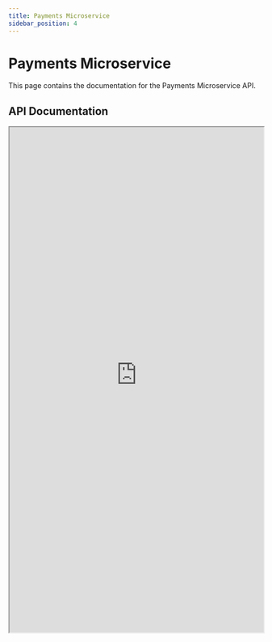 ```yaml
---
title: Payments Microservice
sidebar_position: 4
---
```


# Payments Microservice

This page contains the documentation for the Payments Microservice API.

## API Documentation

<iframe src="https://alb-162483389.eu-west-3.elb.amazonaws.com/payments/v1/docs" width="100%" height="1000px"></iframe>